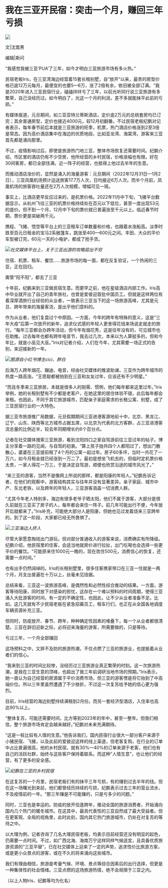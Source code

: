 # 我在三亚开民宿：突击一个月，赚回三年亏损

![](https://inews.gtimg.com/newsapp_bt/0/15594382998/1000)

文|沈嵩男

编辑|斯问

“我感觉我被三亚‘PUA’了三年，如今才明白三亚旅游市场有多火热。”

民宿老板Iris，在三亚湾海边经营着15套长租别墅，自“放开”以来，最贵的房型价格已逾12万元每月，最便宜的也要5—6万，涨了2倍有余，依旧被全部订满。“我是2020年进入三亚民宿行业，磕磕绊绊亏了三年，以前光听同行说三亚旅游有多繁荣，自己没经历过。如今明白了，光这一个月的利润，差不多就能抹平此前的亏损。”

有媒体报道，元旦期间，如三亚亚特兰蒂斯酒店，定价逾2万元的总统套房均已订完；其余普通房型，定价也接近4000元，较12月初翻番。不过民宿老板纪鹏对记者表示，每年春节前后本就是三亚旅游的旺季，机票，热门酒店价格涨到2至3倍是常态。因为高价酒店集中在海边的优质地段，比如亚龙湾、海棠湾，游客来三亚首先都是涌向那里。

不过，疫情影响过后，即使是旅游热门地三亚，整体市场恢复还需要时间。纪鹏介绍，市区里的酒店仍有不少空房，他所经营的乡村民宿，价格涨幅也有限。好在30间客房，都已全部住满。近一阵子的经营，也抵得上他过去半年的生意。

而推动酒店涨价的，显然是涌入的海量游客：元旦期间（2022年12月31日—1月2日），三亚凤凰机场预计运送旅客17.7万人次，日均接近6万人次。而半个月前，凤凰机场的旅客吞吐量还在2万人次规模，增幅可见一斑。

事实上，比酒店更早反应过来的，是机票价格。2022年11月中下旬，飞猪平台数据显示，从杭州飞往三亚的机票价格持续处在百元以下低位，甚至一度出现53元的底价。但不到一个月，12月中下旬的票价就已普遍涨至千元以上。临近春节时期，票价更是突破两千元。

携程、飞猪、悟空等平台上的三亚租车订单数量和价格，也跟着水涨船高。淡季时跌至百元日租金的宝马2系敞篷车，跳涨至400—600元之间。丰田、大众的平价车型被订完，60元一天的小电驴，都成了抢手货。

![](https://inews.gtimg.com/newsapp_bt/0/15594383018/1000)_社交媒体平台上，关于三亚出游的攻略层出不穷_

住宿、机票、租车、餐饮……旅游市场的每一面，都在反复验证，一个热闹的三亚，正在回归。

甭管“阳不阳”，都去了三亚

十年前，纪鹏来到三亚做民宿生意。而更早之前，他在星级酒店内部工作。Iris高中毕业就开出了自己的青年旅社，也曾是爱彼迎首批中国员工。但就是这样两位有着深厚酒旅行业经验的从业者，一致表示三亚当下的这一场旅游高峰，尤其是元旦、跨年带来的海量客流，是出乎他们意料的。

作为从业者，他们复盘过个中原因。一方面，今年的跨年有特殊的意义，这是“三年大疫”后第一次放开的新年，追求仪式感的年轻人更舍得花钱来场说走就走的旅行。“每年三亚都会办跨年活动，但今年有烟花秀，这是往年没有的，可见城市也在助推。过去每年也都有跨年电音节，我去过几次，本来以为人算挺多的，但和今年比，就是小巫见大巫。”Iris对记者介绍，人们在今年，尤其需要一场正式的告别，来迎接新的一年。

![](https://inews.gtimg.com/newsapp_bt/0/15594383197/1000)_图源自小红书博主cici、胖白_

后海万人跨年烟花、蹦迪、电音，经由社交媒体的推波助澜，三亚作为跨年城市的热度一路高涨。“王思聪都被拍到在三亚和女友过年，应该还有不少明星。”

“而且冬季来三亚旅居，本就是很多人的刚需、惯例，他们每年都来这里过年。”Iris举例，她的长租别墅有不少都是老客户，在她这里的居住体验不错，此后每年都会来租。也因此，不同于其它旅游城市，匹配亲子家庭需求的长租公寓、别墅，成了三亚民宿行业的一大特色。

据三亚市旅游推广局数据，元旦假期期间三亚进港客源地前十中，北京、黑龙江、辽宁、山东、陕西等北方城市占据五席，以北京为代表的北方客群，占三亚进港客流总量的比例近半，较去年同期增长约6个百分点。

记者在社交媒体搜索三亚旅游，看到沈阳四口之家自驾游前往三亚过年的帖子。博主分享着一路的见闻，与自驾的初衷。“算上孩子拢共四个人都阳过了，想出门散散心，婆婆在三亚提前租了4个月的公寓一起过年。房子60多坪，当时一共花了一万六，如今月租金就已经涨到一万二了。最初是想坐飞机去的，但临时定机票价格太贵，一家人得花一万三，于是决定自驾游，顺便也欣赏沿途的城市风光了。”

“来三亚的游客，当然不是像网上所说的那样，都是阳康的年轻人。”纪鹏告诉记者，在他们的观察中，游客结构其实与往年并没有显著差异。亲子家庭、城市中产、东北老铁，以及跨年的年轻人，三亚游客涵盖一切消费人群。

“尤其今年老人特别多，海边有很多老爷子晒太阳，他们不属于游客，大部分是很久前就在三亚买了房子的人，每年都会来住一阵子。前几年可能出行不便，今年放开后就都来了。”Iris补充，可能绝大部分人是阳康，但她也见过发着烧来三亚跨年的。到了这一阶段，大家都已经无所畏惧了。

![](https://inews.gtimg.com/newsapp_bt/0/15594383201/1000)_三亚海边人挤人_

尽管大家愿意掏钱出门游玩，但对部分普通收入的游客来说，消费确实有所降级。纪鹏介绍，他民宿里的住客，会适当地就房价进行拉扯，出门吃喝也会选择一些更平价的餐饮。“可能原来住1000元一晚的，现在改住500元，消费信心的恢复，还需要一点时间。”

也有出手仍然阔绰的。Iris的长租别墅里，很多住客携家带口在三亚一住就是一两个月，月支出普遍在十万以上，丝毫未见拮据。

总结来看，三亚这一波旅游高峰，是偶然性和必然性综合推动的结果。一方面，游客等待阳康，同时放下对感染的担忧，这存在一个难以预料的时间周期，使得三亚涌入大批游客的时间，有一定的不确定性，也因此，让不少从业者准备不足。比如，这几天就有不少民宿老板在紧急招募员工，租车行们，也正在从全国各地调度车辆资源补充三亚。

但同时，防疫放开、春节、跨年，种种确定性因素的堆叠下，每一个从业者都很清楚。三亚在辞旧迎新之际，必将迎来海量的游客，所需要做的，只是等待。

亏过三年，一个月全部赚回

这场预料之中，又猝不及防的旅游热潮，不仅点燃了三亚的旅游业，也提振着从业者们的信心。

“我来到三亚的时间比较惨，没经历过三亚旅游业真正繁荣的时刻。这一次旅游热潮，是我在三亚生意的顶峰，也超出了我三年前调研当地市场的预期。”Iris表示，她一直认为自己经营的房源属于平价消费市场，但三亚的游客愣是将它抬到了中高端价位。所以三年里虽然遭遇了不少挫折，不过这一次复苏给予她的信心更为强烈。

目前，Iris经营的海边别墅持续满租到2月份。而另一套经济型酒店，入住率也高达90%以上。

“整体复苏，可能还需要时间，比方等到2023年的年中，甚至一整年。但我们相信，整个旅游市场肯定会越来越好。”纪鹏对未来充满期待。

“这是一桩比较有人情的生意。”他告诉我们，国内民宿行业很大一部分客户来源于小猪民宿、飞猪，以及此前的爱彼迎这样的线上渠道，但老客复购，在行业的订单中占比普遍很高，他的乡村民宿，就有30%—40%的订单来源于老客，他们也有自己的活跃社群，始终与这些客户保持着联系。而这种“人情生意”，也让他们的经营，有了更多的安全感。

![](https://inews.gtimg.com/newsapp_bt/0/15594383320/1000)_纪鹏在三亚的乡村民宿_

在这复苏的一个月里，民宿老板们有的抹平三年亏损，有的赚到过去半年的钱。但在这一场曙光到来前，他们都曾经历持续的亏损，纪鹏表示过去三年的营业流水，不及疫情前的一年。“那三年赚是不可能赚的，只是亏多少的问题。”

同时，三亚也是幸运的。防疫的放开恰逢跨年，推动全国的旅游消费者，开始涌向国内几个热门的暖冬城市。在这其中，最具代表性的三亚自然成了最大受益者。但在更客观、全局的视角里，此时此刻，国内其它热门旅游城市，仍处在对复苏的等待之中。

以大理为例，记者咨询了几名大理民宿老板，均表示目前经营还没有明显的起色，仍需要一点时间。不过，如广西北海、海南万宁这样同样气候适宜，且具备优质旅游资源的“三亚平替”，已在社交媒体上迎来了一定的声势，追求性价比旅游方案，或是更小众景点的游客，或在不久的将来涌向这些城市。

我们有理由相信，旅游是考量气候、环境、景点等综合因素后的出行选择，但更是一种集体性的社会情绪。三亚点燃的这场旅游热情，绝不会局限于三亚之内。

（以上人物Iris、纪鹏等均为化名）

